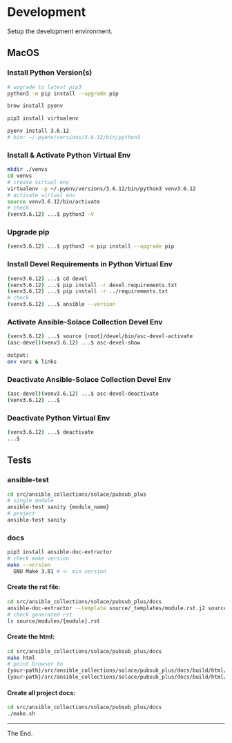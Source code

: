 # Development

Setup the development environment.

## MacOS

### Install Python Version(s)

````bash
# upgrade to latest pip3
python3 -m pip install --upgrade pip

brew install pyenv

pip3 install virtualenv

pyenv install 3.6.12
# bin: ~/.pyenv/versions/3.6.12/bin/python3

````

### Install & Activate Python Virtual Env

````bash
mkdir ./venvs
cd venvs
# create virtual env
virtualenv -p ~/.pyenv/versions/3.6.12/bin/python3 venv3.6.12
# activate virtual env
source venv3.6.12/bin/activate
# check
(venv3.6.12) ...$ python3 -V

````
### Upgrade pip
````bash
(venv3.6.12) ...$ python3 -m pip install --upgrade pip
````
### Install Devel Requirements in Python Virtual Env
````bash
(venv3.6.12) ...$ cd devel
(venv3.6.12) ...$ pip install -r devel.requirements.txt
(venv3.6.12) ...$ pip install -r ../requirements.txt
# check
(venv3.6.12) ...$ ansible --version
````

### Activate Ansible-Solace Collection Devel Env
````bash
(venv3.6.12) ...$ source {root}/devel/bin/asc-devel-activate
(asc-devel)(venv3.6.12) ...$ asc-devel-show

output:
env vars & links
````

### Deactivate Ansible-Solace Collection Devel Env
````bash
(asc-devel)(venv3.6.12) ...$ asc-devel-deactivate
(venv3.6.12) ...$
````

### Deactivate Python Virtual Env
````bash
(venv3.6.12) ...$ deactivate
...$
````

## Tests

### ansible-test
````bash
cd src/ansible_collections/solace/pubsub_plus
# single module
ansible-test sanity {module_name}
# project
ansible-test sanity
````
### docs
````bash
pip3 install ansible-doc-extractor
# check make version
make --version
  GNU Make 3.81 # <- min version
````


#### Create the rst file:
````bash
cd src/ansible_collections/solace/pubsub_plus/docs
ansible-doc-extractor --template source/_templates/module.rst.j2 source/modules ../plugins/modules/{module}.py
# check generated rst
ls source/modules/{module}.rst
````
#### Create the html:
````bash
cd src/ansible_collections/solace/pubsub_plus/docs
make html
# point browser to
{your-path}/src/ansible_collections/solace/pubsub_plus/docs/build/html/index.html
{your-path}/src/ansible_collections/solace/pubsub_plus/docs/build/html/modules/{module}.html
````

#### Create all project docs:
````bash
cd src/ansible_collections/solace/pubsub_plus/docs
./make.sh
````

---
The End.

